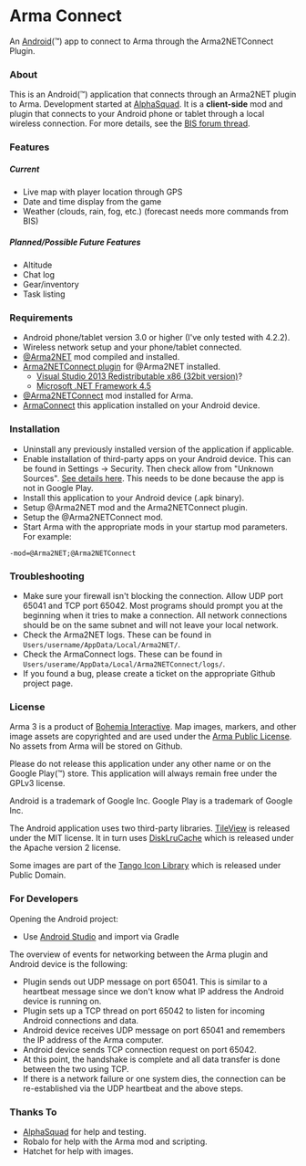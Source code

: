 Arma Connect
===========

An [Android](http://www.android.com/)(&trade;) app to connect to Arma through the Arma2NETConnect Plugin.


### About

This is an Android(&trade;) application that connects through an Arma2NET plugin to Arma.  Development started at [AlphaSquad](http://alphasquad.net/forum/viewtopic.php?f=71&t=3622).  It is a **client-side** mod and plugin
that connects to your Android phone or tablet through a local wireless connection.  For more details,
see the [BIS forum thread](http://forums.bistudio.com/showthread.php?183223).

### Features

##### Current
* Live map with player location through GPS
* Date and time display from the game
* Weather (clouds, rain, fog, etc.) (forecast needs more commands from BIS)

##### Planned/Possible Future Features
* Altitude
* Chat log
* Gear/inventory
* Task listing

### Requirements

* Android phone/tablet version 3.0 or higher (I've only tested with 4.2.2).
* Wireless network setup and your phone/tablet connected.
* [@Arma2NET](https://github.com/ScottNZ/Arma2NET) mod compiled and installed.
* [Arma2NETConnect plugin](https://github.com/firefly2442/Arma2NETConnectPlugin) for @Arma2NET installed.
  * [Visual Studio 2013 Redistributable x86 (32bit version)](http://www.microsoft.com/en-us/download/details.aspx?id=40784)?
  * [Microsoft .NET Framework 4.5](http://www.microsoft.com/en-us/download/details.aspx?id=30653)
* [@Arma2NETConnect](https://github.com/firefly2442/ArmaConnect-mod) mod installed for Arma.
* [ArmaConnect](https://github.com/firefly2442/ArmaConnect) this application installed on your Android device.

### Installation

* Uninstall any previously installed version of the application if applicable.
* Enable installation of third-party apps on your Android device.  This can be found in Settings -> Security.  Then check allow from "Unknown Sources".  [See details here](https://developer.android.com/distribute/tools/open-distribution.html).  This needs to be done because the app is not in Google Play.
* Install this application to your Android device (.apk binary).
* Setup @Arma2NET mod and the Arma2NETConnect plugin.
* Setup the @Arma2NETConnect mod.
* Start Arma with the appropriate mods in your startup mod parameters.  For example:
````
-mod=@Arma2NET;@Arma2NETConnect
````

### Troubleshooting

* Make sure your firewall isn't blocking the connection.  Allow UDP port 65041 and TCP port 65042. Most programs should prompt you at the beginning when it tries to make a connection. All network connections should be on the same subnet and will not leave your local network.
* Check the Arma2NET logs.  These can be found in `Users/username/AppData/Local/Arma2NET/`.
* Check the ArmaConnect logs.  These can be found in `Users/userame/AppData/Local/Arma2NETConnect/logs/`.
* If you found a bug, please create a ticket on the appropriate Github project page.

### License

Arma 3 is a product of [Bohemia Interactive](http://www.bistudio.com).  Map images, markers, and other image assets are copyrighted and are used under the [Arma Public License](http://www.bistudio.com/community/licenses/arma-public-license).  No assets from Arma will be stored on Github.

Please do not release this application under any other name or on the Google Play(&trade;) store.  This application will always remain free under the GPLv3 license.

Android is a trademark of Google Inc.  Google Play is a trademark of Google Inc.

The Android application uses two third-party libraries.  [TileView](https://github.com/moagrius/TileView) is released under the MIT license.  It in turn uses [DiskLruCache](https://github.com/JakeWharton/DiskLruCache) which is released under the Apache version 2 license.

Some images are part of the [Tango Icon Library](http://tango.freedesktop.org/Tango_Icon_Library) which is released under Public Domain.

### For Developers

Opening the Android project:

* Use [Android Studio](https://developer.android.com/studio/index.html) and import via Gradle

The overview of events for networking between the Arma plugin and Android device is the following:

* Plugin sends out UDP message on port 65041. This is similar to a heartbeat message since we don't know what IP address the Android device is running on.
* Plugin sets up a TCP thread on port 65042 to listen for incoming Android connections and data.
* Android device receives UDP message on port 65041 and remembers the IP address of the Arma computer.
* Android device sends TCP connection request on port 65042.
* At this point, the handshake is complete and all data transfer is done between the two using TCP.
* If there is a network failure or one system dies, the connection can be re-established via the UDP heartbeat and the above steps.


### Thanks To

* [AlphaSquad](http://alphasquad.net) for help and testing.
* Robalo for help with the Arma mod and scripting.
* Hatchet for help with images.
